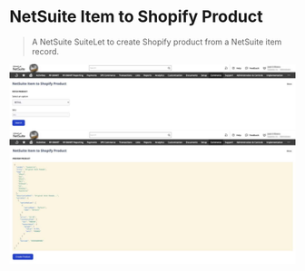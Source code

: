# NetSuite Item to Shopify Product

> A NetSuite SuiteLet to create Shopify product from a NetSuite item record.

<div align="center">
	<img src="./screenshots/netsuite-item-to-shopify-product.jpg" alt="Screenshot" width="800">
</div>

<div align="center">
	<img src="./screenshots/netsuite-item-to-shopify-product-preview.jpg" alt="Screenshot" width="800">
</div>